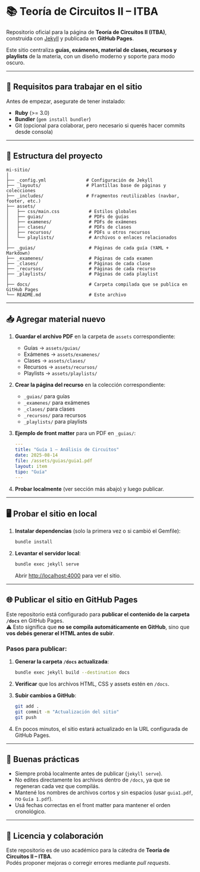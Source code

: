 # 📚 Teoría de Circuitos II – ITBA

Repositorio oficial para la página de **Teoría de Circuitos II (ITBA)**, construida con [Jekyll](https://jekyllrb.com/) y publicada en **GitHub Pages**.

Este sitio centraliza **guías, exámenes, material de clases, recursos y playlists** de la materia, con un diseño moderno y soporte para modo oscuro.

---

## 🚀 Requisitos para trabajar en el sitio

Antes de empezar, asegurate de tener instalado:
- **Ruby** (>= 3.0)
- **Bundler** (`gem install bundler`)
- Git (opcional para colaborar, pero necesario si querés hacer commits desde consola)

---

## 📂 Estructura del proyecto

```
mi-sitio/
│
├── _config.yml               # Configuración de Jekyll
├── _layouts/                 # Plantillas base de páginas y colecciones
├── _includes/                # Fragmentos reutilizables (navbar, footer, etc.)
├── assets/
│   ├── css/main.css           # Estilos globales
│   ├── guias/                 # PDFs de guías
│   ├── examenes/              # PDFs de exámenes
│   ├── clases/                # PDFs de clases
│   ├── recursos/              # PDFs u otros recursos
│   └── playlists/             # Archivos o enlaces relacionados
│
├── _guias/                    # Páginas de cada guía (YAML + Markdown)
├── _examenes/                 # Páginas de cada examen
├── _clases/                   # Páginas de cada clase
├── _recursos/                 # Páginas de cada recurso
├── _playlists/                # Páginas de cada playlist
│
├── docs/                      # Carpeta compilada que se publica en GitHub Pages
└── README.md                  # Este archivo
```

---

## 📥 Agregar material nuevo

1. **Guardar el archivo PDF** en la carpeta de `assets` correspondiente:
   - Guías → `assets/guias/`
   - Exámenes → `assets/examenes/`
   - Clases → `assets/clases/`
   - Recursos → `assets/recursos/`
   - Playlists → `assets/playlists/`

2. **Crear la página del recurso** en la colección correspondiente:
   - `_guias/` para guías
   - `_examenes/` para exámenes
   - `_clases/` para clases
   - `_recursos/` para recursos
   - `_playlists/` para playlists

3. **Ejemplo de front matter** para un PDF en `_guias/`:
   ```yaml
   ---
   title: "Guía 1 – Análisis de Circuitos"
   date: 2025-08-14
   file: /assets/guias/guia1.pdf
   layout: item
   tipo: "Guía"
   ---
   ```

4. **Probar localmente** (ver sección más abajo) y luego publicar.

---

## 🖥 Probar el sitio en local

1. **Instalar dependencias** (solo la primera vez o si cambió el Gemfile):
   ```bash
   bundle install
   ```

2. **Levantar el servidor local**:
   ```bash
   bundle exec jekyll serve
   ```
   Abrir [http://localhost:4000](http://localhost:4000) para ver el sitio.

---

## 🌐 Publicar el sitio en GitHub Pages

Este repositorio está configurado para **publicar el contenido de la carpeta `/docs`** en GitHub Pages.  
⚠️ Esto significa que **no se compila automáticamente en GitHub**, sino que **vos debés generar el HTML antes de subir**.

### Pasos para publicar:

1. **Generar la carpeta `/docs` actualizada**:
   ```bash
   bundle exec jekyll build --destination docs
   ```

2. **Verificar** que los archivos HTML, CSS y assets estén en `/docs`.

3. **Subir cambios a GitHub**:
   ```bash
   git add .
   git commit -m "Actualización del sitio"
   git push
   ```

4. En pocos minutos, el sitio estará actualizado en la URL configurada de GitHub Pages.

---

## 📌 Buenas prácticas

- Siempre probá localmente antes de publicar (`jekyll serve`).
- No edites directamente los archivos dentro de `/docs`, ya que se regeneran cada vez que compilás.
- Mantené los nombres de archivos cortos y sin espacios (usar `guia1.pdf`, no `Guía 1.pdf`).
- Usá fechas correctas en el front matter para mantener el orden cronológico.

---

## 📄 Licencia y colaboración

Este repositorio es de uso académico para la cátedra de **Teoría de Circuitos II – ITBA**.  
Podés proponer mejoras o corregir errores mediante *pull requests*.
